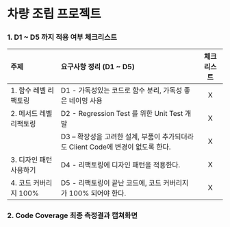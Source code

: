 # 차량 조립 프로젝트

### 1. D1 ~ D5 까지 적용 여부 체크리스트

|주제|요구사항 정리 (D1 ~ D5)|체크리스트|
|:---|:---|:---:|
|1. 함수 레벨 리팩토링|D1 - 가독성있는 코드로 함수 분리, 가독성 좋은 네이밍 사용|X|
|2. 메서드 레벨 리팩토링|D2 - Regression Test 를 위한 Unit Test 개발|X|
||D3 – 확장성을 고려한 설계, 부품이 추가되더라도 Client Code에 변경이 없도록 한다.|X|
|3. 디자인 패턴 사용하기|D4 - 리팩토링에 디자인 패턴을 적용한다.|X|
|4. 코드 커버리지 100%|D5 - 리팩토링이 끝난 코드에, 코드 커버리지가 100% 되어야 한다.|X|

### 2. Code Coverage 최종 측정결과 캡쳐화면
